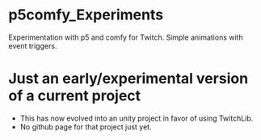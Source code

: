 # p5comfy_Experiments
 Experimentation with p5 and comfy for Twitch. Simple animations with event triggers.
 
# Just an early/experimental version of a current project
 - This has now evolved into an unity project in favor of using TwitchLib. 
 - No github page for that project just yet.
